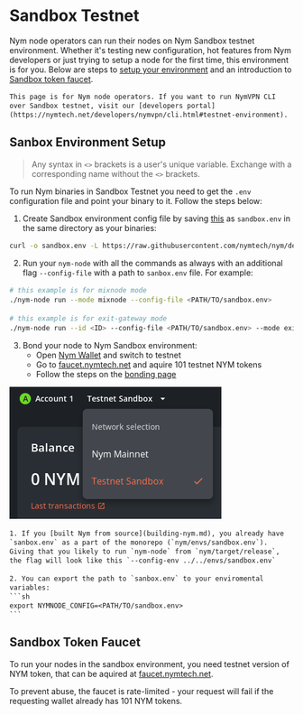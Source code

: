 # Sandbox Testnet

Nym node operators can run their nodes on Nym Sandbox testnet environment. Whether it's testing new configuration, hot features from Nym developers or just trying to setup a node for the first time, this environment is for you. Below are steps to [setup your environment](#sandbox-environment-setup) and an introduction to [Sandbox token faucet](#sandbox-token-faucet).

```admonish warning title=""
This page is for Nym node operators. If you want to run NymVPN CLI over Sandbox testnet, visit our [developers portal](https://nymtech.net/developers/nymvpn/cli.html#testnet-environment).
```

## Sanbox Environment Setup

> Any syntax in `<>` brackets is a user's unique variable. Exchange with a corresponding name without the `<>` brackets.

To run Nym binaries in Sandbox Testnet you need to get the `.env` configuration file and point your binary to it. Follow the steps below:


1. Create Sandbox environment config file by saving [this](https://raw.githubusercontent.com/nymtech/nym/develop/envs/sandbox.env) as `sandbox.env` in the same directory as your binaries:
```sh
curl -o sandbox.env -L https://raw.githubusercontent.com/nymtech/nym/develop/envs/sandbox.env
```

2. Run your `nym-node` with all the commands as always with an additional flag `--config-file` with a path to `sanbox.env` file. For example:
```sh
# this example is for mixnode mode
./nym-node run --mode mixnode --config-file <PATH/TO/sandbox.env>

# this example is for exit-gateway mode
./nym-node run --id <ID> --config-file <PATH/TO/sandbox.env> --mode exit-gateway --public-ips "$(curl -4 https://ifconfig.me)" --hostname "<YOUR_DOMAIN>" --http-bind-address 0.0.0.0:8080 --mixnet-bind-address 0.0.0.0:1789 true --location <COUNTRY_FULL_NAME>
```

3. Bond your node to Nym Sandbox environment:
	- Open [Nym Wallet](https://nymtech.net/download/wallet) and switch to testnet
	- Go to [faucet.nymtech.net](https://faucet.nymtech.net) and aquire 101 testnet NYM tokens
	- Follow the steps on the [bonding page](nodes/bonding.md)

![](images/sandbox.png)

~~~admonish tip
1. If you [built Nym from source](building-nym.md), you already have `sanbox.env` as a part of the monorepo (`nym/envs/sandbox.env`). Giving that you likely to run `nym-node` from `nym/target/release`, the flag will look like this `--config-env ../../envs/sandbox.env`

2. You can export the path to `sanbox.env` to your enviromental variables:
```sh
export NYMNODE_CONFIG=<PATH/TO/sandbox.env>
```
~~~

## Sandbox Token Faucet

To run your nodes in the sandbox environment, you need testnet version of NYM token, that can be aquired at [faucet.nymtech.net](https://faucet.nymtech.net).

To prevent abuse, the faucet is rate-limited - your request will fail if the requesting wallet already has 101 NYM tokens.
